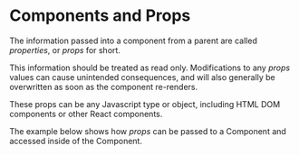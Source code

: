 # Components and Props

The information passed into a component from a parent are called _properties_, or _props_ for short. 

This information should be treated as read only. Modifications to any _props_ values can cause unintended consequences, and will also generally be overwritten as soon as the component re-renders.

These props can be any Javascript type or object, including HTML DOM components or other React components.

The example below shows how _props_ can be passed to a Component and accessed inside of the Component.
